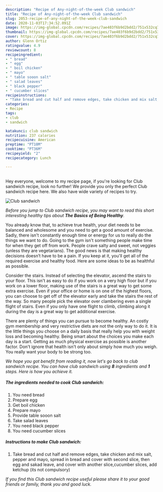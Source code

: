 ```yaml
---
description: "Recipe of Any-night-of-the-week Club sandwich"
title: "Recipe of Any-night-of-the-week Club sandwich"
slug: 2053-recipe-of-any-night-of-the-week-club-sandwich
date: 2020-11-03T17:34:52.091Z
image: https://img-global.cpcdn.com/recipes/7ae403f6b9d2bdd2/751x532cq70/club-sandwich-recipe-main-photo.jpg
thumbnail: https://img-global.cpcdn.com/recipes/7ae403f6b9d2bdd2/751x532cq70/club-sandwich-recipe-main-photo.jpg
cover: https://img-global.cpcdn.com/recipes/7ae403f6b9d2bdd2/751x532cq70/club-sandwich-recipe-main-photo.jpg
author: Glenn Ortiz
ratingvalue: 4.9
reviewcount: 8
recipeingredient:
- " bread"
- " egg"
- " boil chicken"
- " mayo"
- " table sooon salt"
- " salad leaves"
- " black pepper"
- " cucumber slices"
recipeinstructions:
- "Take bread and cut half and remove edges, take chicken and mix salt, pepper and mayo, spread in bread and cover with second slice, then egg and sakad leave, and cover with another slice,cucumber slices, add ketchup (its not compulsory)"
categories:
- Recipe
tags:
- club
- sandwich

katakunci: club sandwich 
nutrition: 237 calories
recipecuisine: American
preptime: "PT10M"
cooktime: "PT36M"
recipeyield: "2"
recipecategory: Lunch

---
```

<br>
Hey everyone, welcome to my recipe page, if you're looking for Club sandwich recipe, look no further! We provide you only the perfect Club sandwich recipe here. We also have wide variety of recipes to try.
<br>


![Club sandwich](https://img-global.cpcdn.com/recipes/7ae403f6b9d2bdd2/751x532cq70/club-sandwich-recipe-main-photo.jpg)

<i>Before you jump to Club sandwich recipe, you may want to read this short interesting healthy tips about <strong>The Basics of Being Healthy</strong>.</i>

You already know that, to achieve true health, your diet needs to be balanced and wholesome and you need to get a good amount of exercise. Sadly, there isn't constantly enough time or energy for us to really do the things we want to do. Going to the gym isn't something people make time for when they get off from work. People crave salty and sweet, not veggies (unless they are vegetarians). The good news is that making healthy decisions doesn’t have to be a pain. If you keep at it, you'll get all of the required exercise and healthy food. Here are some ideas to be as healthful as possible.

Consider the stairs. Instead of selecting the elevator, ascend the stairs to your floor. This isn't as easy to do if you work on a very high floor but if you work on a lower floor, making use of the stairs is a great way to get some extra exercise. Even if your office or home is on one of the highest floors, you can choose to get off of the elevator early and take the stairs the rest of the way. So many people pick the elevator over clambering even a single flight of stairs. Even if you only have one flight to climb, climbing along it during the day is a great way to get additional exercise. 

There are plenty of things you can pursue to become healthy. An costly gym membership and very restrictive diets are not the only way to do it. It is the little things you choose on a daily basis that really help you with weight loss and becoming healthy. Being smart about the choices you make each day is a start. Getting as much physical exercise as possible is another factor. Don't ignore that health isn't only about simply how much you weigh. You really want your body to be strong too. 


<i>We hope you got benefit from reading it, now let's go back to club sandwich recipe. You can have club sandwich using <strong>8</strong> ingredients and <strong>1</strong> steps. Here is how you achieve it.
</i>

##### The ingredients needed to cook Club sandwich:

1. You need  bread
1. Prepare  egg
1. Get  boil chicken
1. Prepare  mayo
1. Provide  table sooon salt
1. Take  salad leaves
1. You need  black pepper
1. You need  cucumber slices


##### Instructions to make Club sandwich:

1. Take bread and cut half and remove edges, take chicken and mix salt, pepper and mayo, spread in bread and cover with second slice, then egg and sakad leave, and cover with another slice,cucumber slices, add ketchup (its not compulsory)


<i>If you find this Club sandwich recipe useful please share it to your good friends or family, thank you and good luck.</i>
